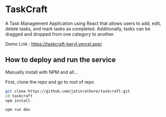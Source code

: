 # TaskCraft

A Task Management Application using React that allows users to add, edit, delete tasks, and mark tasks as completed. Additionally, tasks can be dragged and dropped from one category to another.

Demo Link : https://taskcraft-beryl.vercel.app/

## How to deploy and run the service


<summary>Manually install with NPM and all...</summary>

First, clone the repo and go to root of repo

```bash
git clone https://github.com/jatinrathore/taskcraft.git
cd taskcraft
npm install
```

```bash
npm run dev
```
